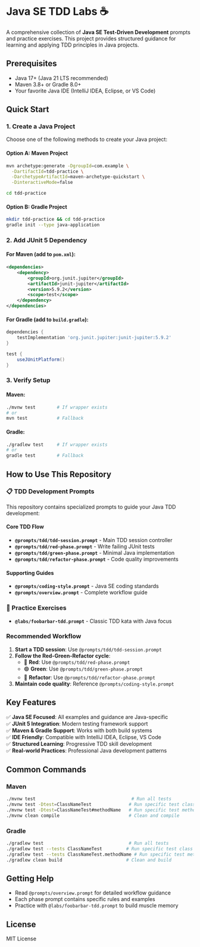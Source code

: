 # Java SE TDD Labs ☕

A comprehensive collection of **Java SE Test-Driven Development** prompts and practice exercises. This project provides structured guidance for learning and applying TDD principles in Java projects.

## Prerequisites

- Java 17+ (Java 21 LTS recommended)
- Maven 3.8+ or Gradle 8.0+
- Your favorite Java IDE (IntelliJ IDEA, Eclipse, or VS Code)

## Quick Start

### 1. Create a Java Project

Choose one of the following methods to create your Java project:

#### Option A: Maven Project
```bash
mvn archetype:generate -DgroupId=com.example \
  -DartifactId=tdd-practice \
  -DarchetypeArtifactId=maven-archetype-quickstart \
  -DinteractiveMode=false

cd tdd-practice
```

#### Option B: Gradle Project
```bash
mkdir tdd-practice && cd tdd-practice
gradle init --type java-application
```

### 2. Add JUnit 5 Dependency

#### For Maven (add to `pom.xml`):
```xml
<dependencies>
    <dependency>
        <groupId>org.junit.jupiter</groupId>
        <artifactId>junit-jupiter</artifactId>
        <version>5.9.2</version>
        <scope>test</scope>
    </dependency>
</dependencies>
```

#### For Gradle (add to `build.gradle`):
```gradle
dependencies {
    testImplementation 'org.junit.jupiter:junit-jupiter:5.9.2'
}

test {
    useJUnitPlatform()
}
```

### 3. Verify Setup

#### Maven:
```bash
./mvnw test        # If wrapper exists
# or
mvn test           # Fallback
```

#### Gradle:
```bash
./gradlew test     # If wrapper exists  
# or
gradle test        # Fallback
```

## How to Use This Repository

### 📋 TDD Development Prompts

This repository contains specialized prompts to guide your Java TDD development:

#### Core TDD Flow
- **`@prompts/tdd/tdd-session.prompt`** - Main TDD session controller
- **`@prompts/tdd/red-phase.prompt`** - Write failing JUnit tests
- **`@prompts/tdd/green-phase.prompt`** - Minimal Java implementation
- **`@prompts/tdd/refactor-phase.prompt`** - Code quality improvements

#### Supporting Guides
- **`@prompts/coding-style.prompt`** - Java SE coding standards
- **`@prompts/overview.prompt`** - Complete workflow guide

### 🎯 Practice Exercises

- **`@labs/foobarbar-tdd.prompt`** - Classic TDD kata with Java focus

### Recommended Workflow

1. **Start a TDD session**: Use `@prompts/tdd/tdd-session.prompt`
2. **Follow the Red-Green-Refactor cycle**:
   - 🔴 **Red**: Use `@prompts/tdd/red-phase.prompt` 
   - 🟢 **Green**: Use `@prompts/tdd/green-phase.prompt`
   - 🔧 **Refactor**: Use `@prompts/tdd/refactor-phase.prompt`
3. **Maintain code quality**: Reference `@prompts/coding-style.prompt`

## Key Features

✅ **Java SE Focused**: All examples and guidance are Java-specific  
✅ **JUnit 5 Integration**: Modern testing framework support  
✅ **Maven & Gradle Support**: Works with both build systems  
✅ **IDE Friendly**: Compatible with IntelliJ IDEA, Eclipse, VS Code  
✅ **Structured Learning**: Progressive TDD skill development  
✅ **Real-world Practices**: Professional Java development patterns  

## Common Commands

### Maven
```bash
./mvnw test                                    # Run all tests
./mvnw test -Dtest=ClassNameTest              # Run specific test class
./mvnw test -Dtest=ClassNameTest#methodName   # Run specific test method
./mvnw clean compile                          # Clean and compile
```

### Gradle  
```bash
./gradlew test                                # Run all tests
./gradlew test --tests ClassNameTest         # Run specific test class  
./gradlew test --tests ClassNameTest.methodName # Run specific test method
./gradlew clean build                        # Clean and build
```

## Getting Help

- Read `@prompts/overview.prompt` for detailed workflow guidance
- Each phase prompt contains specific rules and examples
- Practice with `@labs/foobarbar-tdd.prompt` to build muscle memory

## License

MIT License